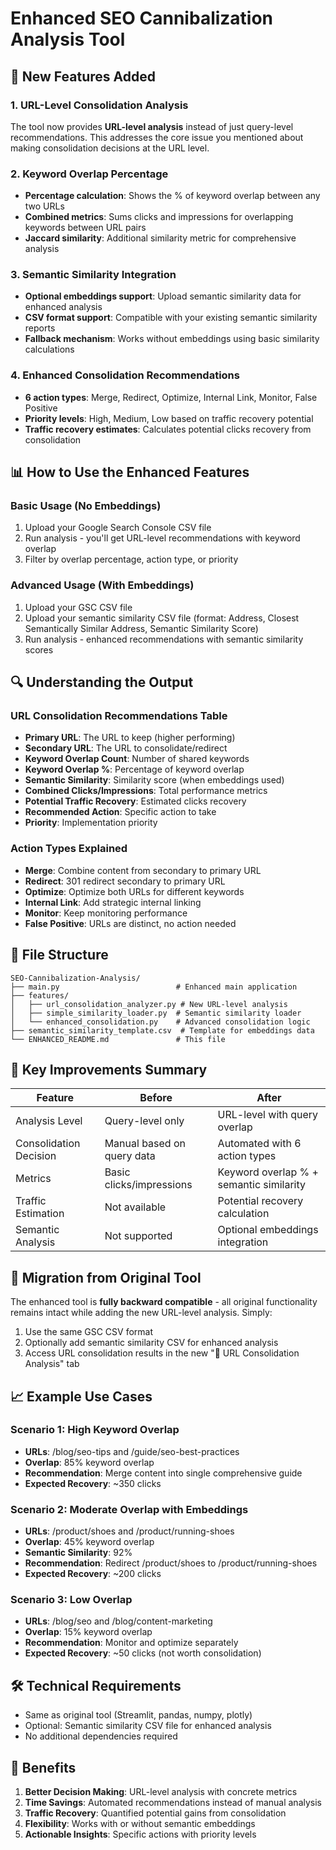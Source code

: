 # Enhanced SEO Cannibalization Analysis Tool

## 🚀 New Features Added

### 1. URL-Level Consolidation Analysis
The tool now provides **URL-level analysis** instead of just query-level recommendations. This addresses the core issue you mentioned about making consolidation decisions at the URL level.

### 2. Keyword Overlap Percentage
- **Percentage calculation**: Shows the % of keyword overlap between any two URLs
- **Combined metrics**: Sums clicks and impressions for overlapping keywords between URL pairs
- **Jaccard similarity**: Additional similarity metric for comprehensive analysis

### 3. Semantic Similarity Integration
- **Optional embeddings support**: Upload semantic similarity data for enhanced analysis
- **CSV format support**: Compatible with your existing semantic similarity reports
- **Fallback mechanism**: Works without embeddings using basic similarity calculations

### 4. Enhanced Consolidation Recommendations
- **6 action types**: Merge, Redirect, Optimize, Internal Link, Monitor, False Positive
- **Priority levels**: High, Medium, Low based on traffic recovery potential
- **Traffic recovery estimates**: Calculates potential clicks recovery from consolidation

## 📊 How to Use the Enhanced Features

### Basic Usage (No Embeddings)
1. Upload your Google Search Console CSV file
2. Run analysis - you'll get URL-level recommendations with keyword overlap
3. Filter by overlap percentage, action type, or priority

### Advanced Usage (With Embeddings)
1. Upload your GSC CSV file
2. Upload your semantic similarity CSV file (format: Address, Closest Semantically Similar Address, Semantic Similarity Score)
3. Run analysis - enhanced recommendations with semantic similarity scores

## 🔍 Understanding the Output

### URL Consolidation Recommendations Table
- **Primary URL**: The URL to keep (higher performing)
- **Secondary URL**: The URL to consolidate/redirect
- **Keyword Overlap Count**: Number of shared keywords
- **Keyword Overlap %**: Percentage of keyword overlap
- **Semantic Similarity**: Similarity score (when embeddings used)
- **Combined Clicks/Impressions**: Total performance metrics
- **Potential Traffic Recovery**: Estimated clicks recovery
- **Recommended Action**: Specific action to take
- **Priority**: Implementation priority

### Action Types Explained
- **Merge**: Combine content from secondary to primary URL
- **Redirect**: 301 redirect secondary to primary URL
- **Optimize**: Optimize both URLs for different keywords
- **Internal Link**: Add strategic internal linking
- **Monitor**: Keep monitoring performance
- **False Positive**: URLs are distinct, no action needed

## 📁 File Structure

```
SEO-Cannibalization-Analysis/
├── main.py                          # Enhanced main application
├── features/
│   ├── url_consolidation_analyzer.py # New URL-level analysis
│   ├── simple_similarity_loader.py  # Semantic similarity loader
│   └── enhanced_consolidation.py    # Advanced consolidation logic
├── semantic_similarity_template.csv  # Template for embeddings data
└── ENHANCED_README.md               # This file
```

## 🎯 Key Improvements Summary

| Feature | Before | After |
|---------|--------|-------|
| Analysis Level | Query-level only | URL-level with query overlap |
| Consolidation Decision | Manual based on query data | Automated with 6 action types |
| Metrics | Basic clicks/impressions | Keyword overlap % + semantic similarity |
| Traffic Estimation | Not available | Potential recovery calculation |
| Semantic Analysis | Not supported | Optional embeddings integration |

## 🔄 Migration from Original Tool

The enhanced tool is **fully backward compatible** - all original functionality remains intact while adding the new URL-level analysis. Simply:

1. Use the same GSC CSV format
2. Optionally add semantic similarity CSV for enhanced analysis
3. Access URL consolidation results in the new "🔗 URL Consolidation Analysis" tab

## 📈 Example Use Cases

### Scenario 1: High Keyword Overlap
- **URLs**: /blog/seo-tips and /guide/seo-best-practices
- **Overlap**: 85% keyword overlap
- **Recommendation**: Merge content into single comprehensive guide
- **Expected Recovery**: ~350 clicks

### Scenario 2: Moderate Overlap with Embeddings
- **URLs**: /product/shoes and /product/running-shoes
- **Overlap**: 45% keyword overlap
- **Semantic Similarity**: 92%
- **Recommendation**: Redirect /product/shoes to /product/running-shoes
- **Expected Recovery**: ~200 clicks

### Scenario 3: Low Overlap
- **URLs**: /blog/seo and /blog/content-marketing
- **Overlap**: 15% keyword overlap
- **Recommendation**: Monitor and optimize separately
- **Expected Recovery**: ~50 clicks (not worth consolidation)

## 🛠️ Technical Requirements

- Same as original tool (Streamlit, pandas, numpy, plotly)
- Optional: Semantic similarity CSV file for enhanced analysis
- No additional dependencies required

## 🎉 Benefits

1. **Better Decision Making**: URL-level analysis with concrete metrics
2. **Time Savings**: Automated recommendations instead of manual analysis
3. **Traffic Recovery**: Quantified potential gains from consolidation
4. **Flexibility**: Works with or without semantic embeddings
5. **Actionable Insights**: Specific actions with priority levels
